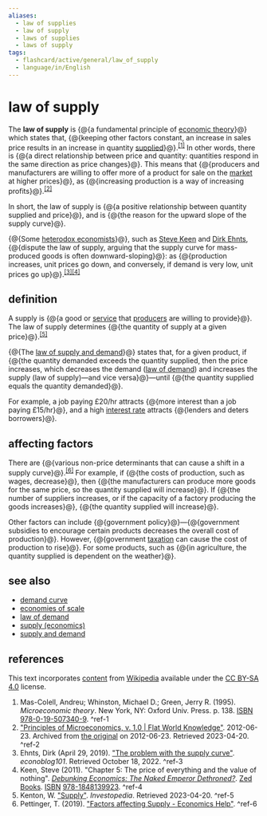 ```yaml
---
aliases:
  - law of supplies
  - law of supply
  - laws of supplies
  - laws of supply
tags:
  - flashcard/active/general/law_of_supply
  - language/in/English
---
```


# law of supply

The __law of supply__ is {@{a fundamental principle of [economic theory](economics.md#theory)}@} which states that, {@{keeping other factors constant, an increase in sales price results in an increase in quantity [supplied](supply%20(economics).md)}@}.<sup>[\[1\]](#^ref-1)</sup> In other words, there is {@{a direct relationship between price and quantity: quantities respond in the same direction as price changes}@}. This means that {@{producers and manufacturers are willing to offer more of a product for sale on the [market](market%20(economics).md) at higher prices}@}, as {@{increasing production is a way of increasing profits}@}.<sup>[\[2\]](#^ref-2)</sup> <!--SR:!2025-02-04,66,310!2025-02-05,67,310!2025-02-03,65,310!2025-01-02,39,290!2025-02-02,64,310-->

In short, the law of supply is {@{a positive relationship between quantity supplied and price}@}, and is {@{the reason for the upward slope of the supply curve}@}. <!--SR:!2025-02-05,67,310!2025-02-05,67,310-->

{@{Some [heterodox economists](heterodox%20economics.md)}@}, such as [Steve Keen](Steve%20Keen.md) and [Dirk Ehnts](Dirk%20Ehnts.md), {@{dispute the law of supply, arguing that the supply curve for mass-produced goods is often downward-sloping}@}: as {@{production increases, unit prices go down, and conversely, if demand is very low, unit prices go up}@}.<sup>[\[3\]](#^ref-3)</sup><sup>[\[4\]](#^ref-4)</sup> <!--SR:!2025-02-04,66,310!2025-02-05,67,310!2025-02-05,67,310-->

## definition

A supply is {@{a good or [service](service%20(economics).md) that [producers](production%20(economics).md) are willing to provide}@}. The law of supply determines {@{the quantity of supply at a given price}@}.<sup>[\[5\]](#^ref-5)</sup> <!--SR:!2025-02-05,67,310!2025-02-05,67,310-->

{@{The [law of supply and demand](supply%20and%20demand.md)}@} states that, for a given product, if {@{the quantity demanded exceeds the quantity supplied, then the price increases, which decreases the demand ([law of demand](law%20of%20demand.md)) and increases the supply (law of supply)—and vice versa}@}—until {@{the quantity supplied equals the quantity demanded}@}. <!--SR:!2025-02-04,66,310!2025-02-05,67,310!2025-02-04,66,310-->

For example, a job paying £20/hr attracts {@{more interest than a job paying £15/hr}@}, and a high [interest rate](interest%20rate.md) attracts {@{lenders and deters borrowers}@}. <!--SR:!2025-02-04,66,310!2025-02-04,66,310-->

## affecting factors

There are {@{various non-price determinants that can cause a shift in a supply curve}@}.<sup>[\[6\]](#^ref-6)</sup> For example, if {@{the costs of production, such as wages, decrease}@}, then {@{the manufacturers can produce more goods for the same price, so the quantity supplied will increase}@}. If {@{the number of suppliers increases, or if the capacity of a factory producing the goods increases}@}, {@{the quantity supplied will increase}@}. <!--SR:!2025-01-06,43,290!2025-02-04,66,310!2025-02-04,66,310!2025-02-04,66,310!2025-02-04,66,310-->

Other factors can include {@{government policy}@}—{@{government subsidies to encourage certain products decreases the overall cost of production}@}. However, {@{government [taxation](tax.md) can cause the cost of production to rise}@}. For some products, such as {@{in agriculture, the quantity supplied is dependent on the weather}@}. <!--SR:!2025-02-04,66,310!2025-02-05,67,310!2025-02-05,67,310!2025-02-05,67,310-->

## see also

- [demand curve](demand%20curve.md)
- [economies of scale](economies%20of%20scale.md)
- [law of demand](law%20of%20demand.md)
- [supply (economics)](supply%20(economics).md)
- [supply and demand](supply%20and%20demand.md)

## references

This text incorporates [content](https://en.wikipedia.org/wiki/law_of_supply) from [Wikipedia](Wikipedia.md) available under the [CC BY-SA 4.0](https://creativecommons.org/licenses/by-sa/4.0/) license.

1. Mas-Colell, Andreu; Whinston, Michael D.; Green, Jerry R. (1995). _Microeconomic theory_. New York, NY: Oxford Univ. Press. p. 138. [ISBN](ISBN.md) [978-0-19-507340-9](https://en.wikipedia.org/wiki/Special:BookSources/978-0-19-507340-9). <a id="^ref-1"></a>^ref-1
2. ["Principles of Microeconomics, v. 1.0 | Flat World Knowledge"](https://web.archive.org/web/20120623094259/https://catalog.flatworldknowledge.com/bookhub/reader/21?e=rittenberg-ch01). 2012-06-23. Archived from [the original](https://catalog.flatworldknowledge.com/bookhub/reader/21?e=rittenberg-ch01) on 2012-06-23. Retrieved 2023-04-20. <a id="^ref-2"></a>^ref-2
3. Ehnts, Dirk (April 29, 2019). ["The problem with the supply curve"](https://econoblog101.wordpress.com/2019/04/29/the-problem-with-the-supply-curve/). _econoblog101_. Retrieved October 18, 2022. <a id="^ref-3"></a>^ref-3
4. Keen, Steve (2011). "Chapter 5: The price of everything and the value of nothing". [_Debunking Economics: The Naked Emperor Dethroned?_](https://archive.org/details/debunkingeconomi0000keen). [Zed Books](Zed%20Books.md). [ISBN](ISBN.md) [978-1848139923](https://en.wikipedia.org/wiki/Special:BookSources/978-1848139923). <a id="^ref-4"></a>^ref-4
5. Kenton, W. ["Supply"](https://www.investopedia.com/terms/s/supply.asp). _Investopedia_. Retrieved 2023-04-20. <a id="^ref-5"></a>^ref-5
6. Pettinger, T. (2019). ["Factors affecting Supply - Economics Help"](https://www.economicshelp.org/microessays/equilibrium/supply/). <a id="^ref-6"></a>^ref-6
